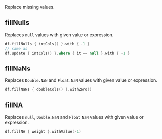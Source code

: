 [//]: # (title: fill)

<!---IMPORT org.jetbrains.kotlinx.dataframe.samples.api.Modify-->

Replace missing values.

## fillNulls

Replaces `null` values with given value or expression. 

<!---FUN fillNulls-->

```kotlin
df.fillNulls { intCols() }.with { -1 }
// same as
df.update { intCols() }.where { it == null }.with { -1 }
```

<!---END-->

## fillNaNs

Replaces `Double.NaN` and `Float.NaN` values with given value or expression.

<!---FUN fillNaNs-->

```kotlin
df.fillNaNs { doubleCols() }.withZero()
```

<!---END-->

## fillNA

Replaces `null`, `Double.NaN` and `Float.NaN` values with given value or expression.

<!---FUN fillNA-->

```kotlin
df.fillNA { weight }.withValue(-1)
```

<!---END-->
